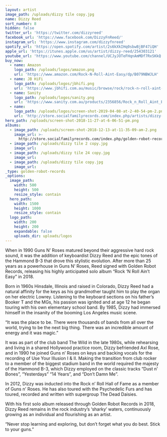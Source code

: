 ```yaml
---
layout: artist
image_path: /uploads/dizzy tile copy.jpg
name: Dizzy Reed
sort_number: 8
hidden: false
twitter_url: 'https://twitter.com/dizzyreed'
facebook_url: 'https://www.facebook.com/DizzyFnReed/'
instagram_url: 'https://www.instagram.com/dizzyfnreed'
spotify_url: 'https://open.spotify.com/artist/2s6kXkIHq0sbwBjBF47iQH'
apple_url: 'https://itunes.apple.com/us/artist/dizzy-reed/254303121'
youtube_url: 'https://www.youtube.com/channel/UCJyJOTeFHqnAmMDf7RxSKkQ'
buy_now:
  - name: Amazon
    logo_path: /uploads/logos/amazon.png
    url: 'https://www.amazon.com/Rock-N-Roll-Aint-Easy/dp/B079NBWJLH'
  - name: JB HiFi
    logo_path: /uploads/logos/jbhifi.png
    url: 'https://www.jbhifi.com.au/music/browse/rock/rock-n-roll-aint-easy/549693/'
  - name: Sanity
    logo_path: /uploads/logos/sanity.png
    url: 'https://www.sanity.com.au/products/2356856/Rock_n_Roll_Aint_Easy'
  - name:
    logo_path: /uploads/logos/screen-shot-2019-04-08-at-2-40-54-pm-2.png
    url: 'http://store.socialfamilyrecords.com/index.php/artists/dizzy-read.html'
hero_path: /uploads/screen-shot-2018-11-27-at-6-06-51-pm.png
albums:
  - image_path: /uploads/screen-shot-2018-12-13-at-11-35-09-am-2.png
    image_url: >-
      http://store.socialfamilyrecords.com/index.php/golden-robot-records/dizzy-reed-rock-n-roll-aint-easy-lp.html
  - image_path: /uploads/dizzy tile 2 copy.jpg
    image_url:
  - image_path: /uploads/dizzy tile 24 copy.jpg
    image_url:
  - image_path: /uploads/dizzy tile copy.jpg
    image_url:
_type: golden-robot-records
_options:
  image_path:
    width: 500
    height: 500
    resize_style: contain
  hero_path:
    width: 1500
    height: 1000
    resize_style: contain
  logo_path:
    width: 200
    height: 200
    expandable: false
    uploads_dir: uploads/logos
---
```


When in 1990 Guns N’ Roses matured beyond their aggressive hard rock sound, it was the addition of keyboardist Dizzy Reed and the epic tones of the Hammond B-3 that drove this stylistic evolution. After more than 25 years as a powerhouse in Guns N’ Roses, Reed signed with Golden Robot Records, releasing his highly anticipated solo album “Rock ‘N Roll Ain’t Easy” in 2018.

Born in 1960s Hinsdale, Illinois and raised in Colorado, Dizzy Reed had a natural affinity for the keys as his grandmother taught him to play the organ on her electric Lowrey. Listening to the keyboard sections on his father’s Booker T and the MGs, his passion was ignited and at age 12 he began touring with his own elementary school band. By 1985, Dizzy had immersed himself in the insanity of the booming Los Angeles music scene.

“It was the place to be. There were thousands of bands from all over the world, trying to be the next big thing. There was an incredible amount of energy and it was magic.”

It was as part of the club band The Wild in the late 1980s, while rehearsing and living in a shared Hollywood practice room, Dizzy befriended Axl Rose, and in 1990 he joined Guns n’ Roses on keys and backing vocals for the recording of Use Your Illusion I & II. Making the transition from club rocker to a member of the biggest stadium band in the world required the majesty of the Hammond B-3, which Dizzy employed on the classic tracks “Dust n’ Bones”, “Yesterdays” “14 Years”, and “Don’t Damn Me”.

In 2012, Dizzy was inducted into the Rock n’ Roll Hall of Fame as a member of Guns n’ Roses. He has also toured with the Psychedelic Furs and has toured, recorded and written with supergroup The Dead Daisies.

With his first solo album released through Golden Robot Records in 2018, Dizzy Reed remains in the rock industry’s ‘sharky’ waters, continuously growing as an individual and flourishing as an artist.

“Never stop learning and exploring, but don’t forget what you do best. Stick to your guns.”